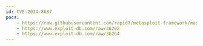 ```yaml
---
id: CVE-2014-8687
pocs:
    - https://raw.githubusercontent.com/rapid7/metasploit-framework/master/modules/exploits/linux/http/seagate_nas_php_exec_noauth.rb
    - https://www.exploit-db.com/raw/36202
    - https://www.exploit-db.com/raw/36264
---
```

